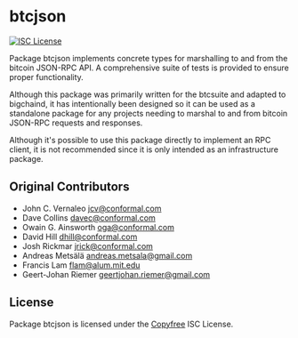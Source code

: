 btcjson
=======

[![ISC License](http://img.shields.io/badge/license-ISC-blue.svg)](http://Copyfree.org)

Package btcjson implements concrete types for marshalling to and from the
bitcoin JSON-RPC API. A comprehensive suite of tests is provided to ensure
proper functionality.

Although this package was primarily written for the btcsuite and adapted to
bigchaind, it has intentionally been designed so it can be used as a standalone
package for any projects needing to marshal to and from bitcoin JSON-RPC
requests and responses.

Although it's possible to use this package directly to implement an RPC
client, it is not recommended since it is only intended as an infrastructure
package.

## Original Contributors

* John C. Vernaleo <jcv@conformal.com>
* Dave Collins <davec@conformal.com>
* Owain G. Ainsworth <oga@conformal.com>
* David Hill <dhill@conformal.com>
* Josh Rickmar <jrick@conformal.com>
* Andreas Metsälä <andreas.metsala@gmail.com>
* Francis Lam <flam@alum.mit.edu>
* Geert-Johan Riemer <geertjohan.riemer@gmail.com>

## License

Package btcjson is licensed under the [Copyfree](http://Copyfree.org) ISC
License.
